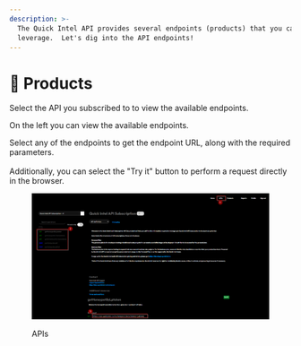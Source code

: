 ```yaml
---
description: >-
  The Quick Intel API provides several endpoints (products) that you can
  leverage.  Let's dig into the API endpoints!
---
```


# 🏪 Products

Select the API you subscribed to to view the available endpoints.

On the left you can view the available endpoints.

Select any of the endpoints to get the endpoint URL, along with the required parameters.\
\
Additionally, you can select the "Try it" button to perform a request directly in the browser.

<figure><img src="../../../../.gitbook/assets/image (95).png" alt=""><figcaption><p>APIs</p></figcaption></figure>
